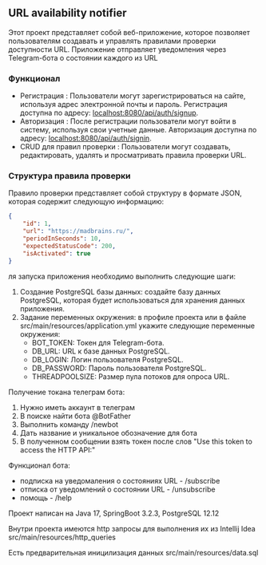## URL availability notifier

Этот проект представляет собой веб-приложение,
которое позволяет пользователям создавать и управлять 
правилами проверки доступности URL. 
Приложение отправляет уведомления через Telegram-бота о состоянии каждого из URL

### Функционал

-  Регистрация : Пользователи могут зарегистрироваться на сайте, используя адрес электронной почты и пароль. Регистрация доступна по адресу: [localhost:8080/api/auth/signup](localhost:8080/api/auth/signup).
-  Авторизация : После регистрации пользователи могут войти в систему, используя свои учетные данные. Авторизация доступна по адресу: [localhost:8080/api/auth/signin](localhost:8080/api/auth/signin).
-  CRUD для правил проверки : Пользователи могут создавать, редактировать, удалять и просматривать правила проверки URL.

### Структура правила проверки

Правило проверки представляет собой структуру в формате JSON, которая содержит следующую информацию:

``` json
{
    "id": 1,
    "url": "https://madbrains.ru/",
    "periodInSeconds": 10,
    "expectedStatusCode": 200,
    "isActivated": true
}
```

ля запуска приложения необходимо выполнить следующие шаги:

1.  Создание PostgreSQL базы данных: создайте базу данных PostgreSQL, которая будет использоваться для хранения данных приложения.
2.  Задание переменных окружения: в профиле проекта или в файле src/main/resources/application.yml укажите следующие переменные окружения:
     - BOT_TOKEN: Токен для Telegram-бота.
     - DB_URL: URL к базе данных PostgreSQL.
     - DB_LOGIN: Логин пользователя PostgreSQL.
     - DB_PASSWORD: Пароль пользователя PostgreSQL.
     - THREADPOOLSIZE: Размер пула потоков для опроса URL.


Получение токана телеграм бота:
1. Нужно иметь аккаунт в телеграм
2. В поиске найти бота @BotFather
3. Выполнить команду /newbot
4. Дать название и уникальное обозначение для бота
5. В полученном сообщении взять токен после слов "Use this token to access the HTTP API:"


Функционал бота:
* подписка на уведомаления о состояниях URL - /subscribe
* отписка от уведомлений о состоянии URL - /unsubscribe
* помощь - /help

Проект написан на Java 17, SpringBoot 3.2.3, PostgreSQL 12.12

Внутри проекта имеются http запросы для выполнения их из Intellij Idea src/main/resources/http_queries

Есть предварительная иницилизация данных src/main/resources/data.sql